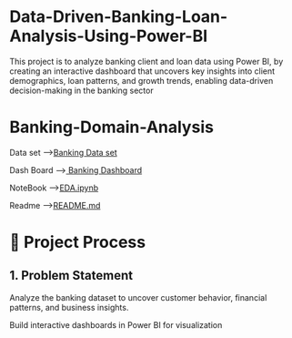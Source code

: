 # Data-Driven-Banking-Loan-Analysis-Using-Power-BI
This project is to analyze banking client and loan data using Power BI, by creating an  interactive dashboard that uncovers key insights into client demographics, loan patterns, and  growth trends, enabling data-driven decision-making in the banking sector
# Banking-Domain-Analysis
Data set
--><a href="https://github.com/dilliprasathB/Data-Driven-Banking-Loan-Analysis-Using-Power-BI/blob/main/Banking_domain.pbix">Banking Data set</a>

Dash Board
--><a href="https://github.com/dilliprasathB/Data-Driven-Banking-Loan-Analysis-Using-Power-BI/blob/main/Banking_domain.pbix"> Banking Dashboard</a>

NoteBook
 --><a href="https://github.com/dilliprasathB/Data-Driven-Banking-Loan-Analysis-Using-Power-BI/blob/main/_Banking_Domain.ipynb">EDA.ipynb</a>

Readme
 --><a href="https://github.com/dilliprasathB/Data-Driven-Banking-Loan-Analysis-Using-Power-BI/blob/main/README.md">README.md</a>
# 🚀 Project Process
## 1. Problem Statement

Analyze the banking dataset to uncover customer behavior, financial patterns, and business insights.

Build interactive dashboards in Power BI for visualization
